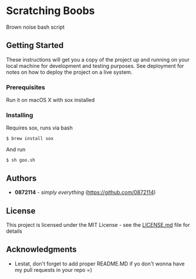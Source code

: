 # Scratching Boobs

Brown noise bash script

## Getting Started

These instructions will get you a copy of the project up and running on your local machine for development and testing purposes. See deployment for notes on how to deploy the project on a live system.

### Prerequisites

Run it on macOS X with sox installed

### Installing

Requires sox, runs via bash

```
$ brew install sox
```

And run

```
$ sh goo.sh
```

## Authors

* **0872114** - *simply everything* (https://github.com/0872114)


## License

This project is licensed under the MIT License - see the [LICENSE.md](LICENSE.md) file for details

## Acknowledgments

* Lestat, don't forget to add proper README.MD if yo don't wonna have my pull requests in your repo =)
